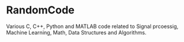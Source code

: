 # RandomCode
Various C, C++, Python and MATLAB code related to Signal prcoessig, Machine Learning, Math, Data Structures and Algorithms.
